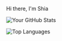 Hi there, I'm Shia

![Your GitHub Stats](https://github-readme-stats.vercel.app/api?username=sushiag&show_icons=true&theme=jolly)


![Top Languages](https://github-readme-stats.vercel.app/api/top-langs/?username=sushiag&layout=compact&theme=jolly&cache_seconds=3600)



<!---
MsTriile/MsTriile is a ✨ special ✨ repository because its `README.md` (this file) appears on your GitHub profile.
You can click the Preview link to take a look at your changes.
--->
